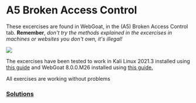 # A5 Broken Access Control

These excercises are found in WebGoat, in the (A5) Broken Access Control tab. __Remember__, _don't try the methods explained in the excercises in machines or websites you don't own, it's illegal!_

![](https://i.gyazo.com/f37196854499c8478660e2bd403ef12f.png)

The excercises have been tested to work in Kali Linux 2021.3 installed using [this guide](https://github.com/tonikerttula/APE/blob/main/installs/Kali.md) and WebGoat 8.0.0.M26 installed using [this guide.](https://github.com/tonikerttula/APE/blob/main/installs/webgoat.md)

All exercises are working without problems

### [Solutions](https://github.com/tonikerttula/APE/blob/main/solutions/A5solutions.md)
